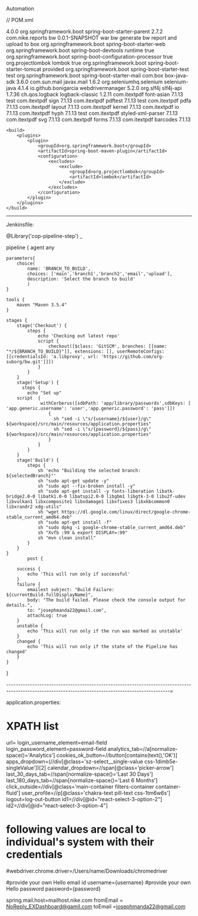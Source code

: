 
Automation 

// POM.xml 

<?xml version="1.0" encoding="UTF-8"?>
<project xmlns="http://maven.apache.org/POM/4.0.0" xmlns:xsi="http://www.w3.org/2001/XMLSchema-instance"
	xsi:schemaLocation="http://maven.apache.org/POM/4.0.0 https://maven.apache.org/xsd/maven-4.0.0.xsd">
	<modelVersion>4.0.0</modelVersion>
	<parent>
		<groupId>org.springframework.boot</groupId>
		<artifactId>spring-boot-starter-parent</artifactId>
		<version>2.7.2</version>
		<relativePath/> <!-- lookup parent from repository -->
	</parent>
	<groupId>com.nike.reports</groupId>
	<artifactId>bw</artifactId>
	<version>0.0.1-SNAPSHOT</version>
	<packaging>war</packaging>
	<name>bw</name>
	<description>generate bw report and upload to box</description>
	<dependencies>
		<dependency>
			<groupId>org.springframework.boot</groupId>
			<artifactId>spring-boot-starter-web</artifactId>
		</dependency>
		<dependency>
			<groupId>org.springframework.boot</groupId>
			<artifactId>spring-boot-devtools</artifactId>
			<scope>runtime</scope>
			<optional>true</optional>
		</dependency>
		<dependency>
			<groupId>org.springframework.boot</groupId>
			<artifactId>spring-boot-configuration-processor</artifactId>
			<optional>true</optional>
		</dependency>
		<dependency>
			<groupId>org.projectlombok</groupId>
			<artifactId>lombok</artifactId>
			<optional>true</optional>
		</dependency>
		<dependency>
			<groupId>org.springframework.boot</groupId>
			<artifactId>spring-boot-starter-tomcat</artifactId>
			<scope>provided</scope>
		</dependency>
		<dependency>
			<groupId>org.springframework.boot</groupId>
			<artifactId>spring-boot-starter-test</artifactId>
			<scope>test</scope>
		</dependency>
		<dependency>
        	<groupId>org.springframework.boot</groupId>
        	<artifactId>spring-boot-starter-mail</artifactId>
    	</dependency>
		<dependency>
    		<groupId>com.box</groupId>
    		<artifactId>box-java-sdk</artifactId>
    		<version>3.6.0</version>
		</dependency>
		<dependency>
                <groupId>com.sun.mail</groupId>
                <artifactId>javax.mail</artifactId>
                <version>1.6.2</version>
        </dependency>
		<dependency>
			<groupId>org.seleniumhq.selenium</groupId>
			<artifactId>selenium-java</artifactId>
			<version>4.1.4</version>
		</dependency>
				<!-- https://mvnrepository.com/artifact/io.github.bonigarcia/webdrivermanager -->
		<dependency>
			<groupId>io.github.bonigarcia</groupId>
			<artifactId>webdrivermanager</artifactId>
			<version>5.2.0</version>
		</dependency>
		<dependency>
			<groupId>org.slf4j</groupId>
			<artifactId>slf4j-api</artifactId>
			<version>1.7.36</version>
		</dependency>
		<dependency>
			<groupId>ch.qos.logback</groupId>
			<artifactId>logback-classic</artifactId>
			<version>1.2.11</version>
		</dependency>
		<!-- https://mvnrepository.com/artifact/com.itextpdf/font-asian -->
		<dependency>
			<groupId>com.itextpdf</groupId>
			<artifactId>font-asian</artifactId>
			<version>7.1.13</version>
			<scope>test</scope>
		</dependency>
		<!-- https://mvnrepository.com/artifact/com.itextpdf/sign -->
		<dependency>
			<groupId>com.itextpdf</groupId>
			<artifactId>sign</artifactId>
			<version>7.1.13</version>
		</dependency>
		<!-- https://mvnrepository.com/artifact/com.itextpdf/pdftest -->
		<dependency>
			<groupId>com.itextpdf</groupId>
			<artifactId>pdftest</artifactId>
			<version>7.1.13</version>
			<scope>test</scope>
		</dependency>
		<!-- https://mvnrepository.com/artifact/com.itextpdf/pdfa -->
		<dependency>
			<groupId>com.itextpdf</groupId>
			<artifactId>pdfa</artifactId>
			<version>7.1.13</version>
		</dependency>
		<!-- https://mvnrepository.com/artifact/com.itextpdf/layout -->
		<dependency>
			<groupId>com.itextpdf</groupId>
			<artifactId>layout</artifactId>
			<version>7.1.13</version>
		</dependency>
		<!-- https://mvnrepository.com/artifact/com.itextpdf/kernel -->
		<dependency>
			<groupId>com.itextpdf</groupId>
			<artifactId>kernel</artifactId>
			<version>7.1.13</version>
		</dependency>
		<!-- https://mvnrepository.com/artifact/com.itextpdf/io -->
		<dependency>
			<groupId>com.itextpdf</groupId>
			<artifactId>io</artifactId>
			<version>7.1.13</version>
		</dependency>
		<!-- https://mvnrepository.com/artifact/com.itextpdf/hyph -->
		<dependency>
			<groupId>com.itextpdf</groupId>
			<artifactId>hyph</artifactId>
			<version>7.1.13</version>
			<scope>test</scope>
		</dependency>
		<!-- https://mvnrepository.com/artifact/com.itextpdf/styled-xml-parser -->
		<dependency>
			<groupId>com.itextpdf</groupId>
			<artifactId>styled-xml-parser</artifactId>
			<version>7.1.13</version>
		</dependency>
		<!-- https://mvnrepository.com/artifact/com.itextpdf/svg -->
		<dependency>
			<groupId>com.itextpdf</groupId>
			<artifactId>svg</artifactId>
			<version>7.1.13</version>
		</dependency>
		<!-- https://mvnrepository.com/artifact/com.itextpdf/forms -->
		<dependency>
			<groupId>com.itextpdf</groupId>
			<artifactId>forms</artifactId>
			<version>7.1.13</version>
		</dependency>
		<!-- https://mvnrepository.com/artifact/com.itextpdf/barcodes -->
		<dependency>
			<groupId>com.itextpdf</groupId>
			<artifactId>barcodes</artifactId>
			<version>7.1.13</version>
		</dependency>	
	</dependencies>

	<build>
		<plugins>
			<plugin>
				<groupId>org.springframework.boot</groupId>
				<artifactId>spring-boot-maven-plugin</artifactId>
				<configuration>
					<excludes>
						<exclude>
							<groupId>org.projectlombok</groupId>
							<artifactId>lombok</artifactId>
						</exclude>
					</excludes>
				</configuration>
			</plugin>
		</plugins>
	</build>

</project>





----------------------------------------------------------------------------------------------------------------------------------------------------



Jenkinsfile: 

@Library('cop-pipeline-step') _

pipeline {
    agent any
    
    parameters{
        choice(
            name: 'BRANCH_TO_BUILD',
            choices: ['main','branch1','branch2','email','upload'],
            description: 'Select the branch to build' 
            )
    }
    
    tools {
        maven "Maven 3.5.4"
    }
    
    stages {
        stage('Checkout') {
            steps {
                echo 'Checking out latest repo'
                script {
                    checkout([$class: 'GitSCM', branches: [[name: "*/${BRANCH_TO_BUILD}"]], extensions: [], userRemoteConfigs: [[credentialsId: 'a.libproxy', url: 'https://github.com/org-suborg/bw.git']]])
                }
            }
        }
        stage('Setup') {
		  steps {
			echo "Set up"
        script 	{
				 withCerberus([sdbPath: 'app/library/passwords',sdbKeys: [ 'app.generic.username': 'user','app.generic.password': 'pass']]) 
				    {
					  sh "sed -i \"s/{username}/${user}/g\" ${workspace}/src/main/resources/application.properties"
					  sh "sed -i \"s/{password}/${pass}/g\" ${workspace}/src/main/resources/application.properties"
				    }
				}
			}
		}
	    stage('Build') {
            steps {
                sh 'echo "Building the selected branch: ${selectedBranch}"'
                sh "sudo apt-get update -y"
                sh "sudo apt --fix-broken install -y"
                sh "sudo apt-get install -y fonts-liberation libatk-bridge2.0-0 libatk1.0-0 libatspi2.0-0 libgbm1 libgtk-3-0 libu2f-udev libvulkan1 libxcomposite1 libxdamage1 libxfixes3 libxkbcommon0 libxrandr2 xdg-utils"
                sh "wget https://dl.google.com/linux/direct/google-chrome-stable_current_amd64.deb"
                sh "sudo apt-get install -f"
                sh "sudo dpkg -i google-chrome-stable_current_amd64.deb"
                sh "Xvfb :99 & export DISPLAY=:99"
                sh "mvn clean install"
            }
    	}
    }
    		post {
    		
        success {
            echo 'This will run only if successful'
        }
        failure {
            emailext subject: "Build Failure: ${currentBuild.fullDisplayName}",
            body: "The build failed. Please check the console output for details.",
            to: "josephmanda22@gmail.com",
            attachLog: true
        }
        unstable {
            echo 'This will run only if the run was marked as unstable'
        }
        changed {
            echo 'This will run only if the state of the Pipeline has changed'
        }
    }
}

---------------------------------------------------------------------------------------------------------------------------------------------------=

application.properties:


# XPATH list
url=
login_username_element=email-field
login_password_element=password-field
analytics_tab=//a[normalize-space()='Analytics']
cookies_ok_button=//button[contains(text(),'OK')]
apps_dropdown=(//div[@class='sz-select__single-value css-1dimb5e-singleValue'])[2]
calendar_dropdown=//span[@class='picker-arrow']
last_30_days_tab=//span[normalize-space()='Last 30 Days']
last_180_days_tab=//span[normalize-space()='Last 6 Months']
click_outside=//div[@class='main-container filters-container container-fluid']
user_profile=//p[@class='chakra-text pill-text css-1tm6w6s']
logout=log-out-button
id1=//div[@id="react-select-3-option-2"]
id2=//div[@id="react-select-3-option-4"]
# following values are local to individual's system with their credentials
#webdriver.chrome.driver=/Users/name/Downloads/chromedriver

#provide your own Hello email id
username={username}
#provide your own Hello password
password={password}

spring.mail.host=mailhost.nike.com
fromEmail = NoReply_EXDashboard@gamil.com
toEmail =josephmanda22@gmail.com
